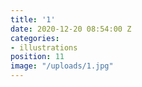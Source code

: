 ```yaml
---
title: '1'
date: 2020-12-20 08:54:00 Z
categories:
- illustrations
position: 11
image: "/uploads/1.jpg"
---
```


